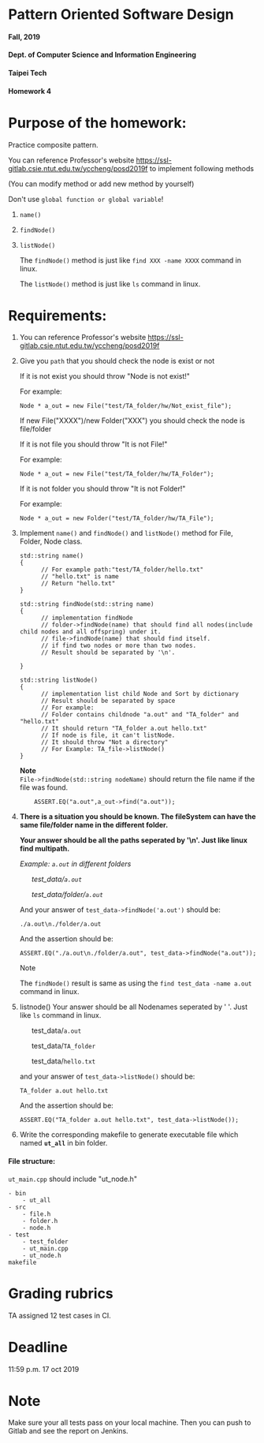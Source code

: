 # Pattern Oriented Software Design
#### Fall, 2019
#### Dept. of Computer Science and Information Engineering
#### Taipei Tech

#### Homework 4

# Purpose of the homework:
  Practice composite pattern.

  You can reference Professor's website https://ssl-gitlab.csie.ntut.edu.tw/yccheng/posd2019f to implement following methods
  
  (You can modify method or add new method by yourself)
  
  Don't use `global function or global variable`!
  
  1. `name()`  
  
  2. `findNode()` 
  
  3. `listNode()` 

      The `findNode()` method is just like `find XXX -name XXXX` command in linux.
      
      The `listNode()` method is just like `ls` command in linux.
  
  
# Requirements:
 1. You can reference Professor's website https://ssl-gitlab.csie.ntut.edu.tw/yccheng/posd2019f
 
 2. Give you `path` that you should check the node is exist or not 
 
    If it is not exist you should throw "Node is not exist!"
    
     For example:

        Node * a_out = new File("test/TA_folder/hw/Not_exist_file");
    
    If new File("XXXX")/new Folder("XXX") you should check the node is file/folder
    
    If it is not file you should throw "It is not File!"
    
    For example:

        Node * a_out = new File("test/TA_folder/hw/TA_Folder");
    
    If it is not folder you should throw "It is not Folder!"
    
    For example:
    
        Node * a_out = new Folder("test/TA_folder/hw/TA_File");
 3. Implement `name()` and `findNode()` and `listNode()` method for File, Folder, Node class.

        std::string name()
        {
              // For example path:"test/TA_folder/hello.txt"
              // "hello.txt" is name
              // Return "hello.txt"
        }
        
        std::string findNode(std::string name)
        {
              // implementation findNode
              // folder->findNode(name) that should find all nodes(include child nodes and all offspring) under it. 
              // file->findNode(name) that should find itself.
              // if find two nodes or more than two nodes.
              // Result should be separated by '\n'. 
              
        }
        
        std::string listNode()
        {
              // implementation list child Node and Sort by dictionary
              // Result should be separated by space
              // For example: 
              // Folder contains childnode "a.out" and "TA_folder" and "hello.txt"
              // It should return "TA_folder a.out hello.txt"
              // If node is file, it can't listNode.
              // It should throw "Not a directory"
              // For Example: TA_file->listNode()
        }

      **Note**  
      `File->findNode(std::string nodeName)` should return the file name if the file was found.

            ASSERT.EQ("a.out",a_out->find("a.out"));

 
 4. **There is a situation you should be known. The fileSystem can have the same file/folder name in the different folder.**
 
    **Your answer should be all the paths seperated by '\n'. Just like linux find multipath.**

      *Example: `a.out` in different folders*

    &nbsp;&nbsp;&nbsp;&nbsp;&nbsp; *test_data/`a.out`*

    &nbsp;&nbsp;&nbsp;&nbsp;&nbsp;&nbsp;*test_data/folder/`a.out`*

    And your answer of  `test_data->findNode('a.out')` should be:

        ./a.out\n./folder/a.out

    And the assertion should be:

        ASSERT.EQ("./a.out\n./folder/a.out", test_data->findNode("a.out"));

      Note

      The `findNode()` result is same as using the `find test_data -name a.out` command in linux.
 
 5. listnode() Your answer should be all Nodenames seperated by ' '. Just like `ls` command in linux.
    
    &nbsp;&nbsp;&nbsp;&nbsp;&nbsp; test_data/`a.out`

    &nbsp;&nbsp;&nbsp;&nbsp;&nbsp;&nbsp;test_data/`TA_folder`
    
    &nbsp;&nbsp;&nbsp;&nbsp;&nbsp;&nbsp;test_data/`hello.txt`
    
    and your answer of  `test_data->listNode()` should be:

        TA_folder a.out hello.txt

    And the assertion should be:

        ASSERT.EQ("TA_folder a.out hello.txt", test_data->listNode());
    
 
 5. Write the corresponding makefile to generate executable file which named **`ut_all`** in bin folder.

#### File structure:
`ut_main.cpp` should include "ut_node.h"

```
- bin
    - ut_all
- src
    - file.h
    - folder.h
    - node.h
- test
    - test_folder
    - ut_main.cpp
    - ut_node.h
makefile
```

# Grading rubrics

TA assigned 12 test cases in CI.

# Deadline
11:59 p.m. 17 oct 2019

# Note
Make sure your all tests pass on your local machine. Then you can push to Gitlab and see the report on Jenkins.